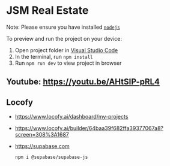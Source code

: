 
  # JSM Real Estate

  Note: Please ensure you have installed <code><a href="https://nodejs.org/en/download/">nodejs</a></code>

  To preview and run the project on your device:
  1) Open project folder in <a href="https://code.visualstudio.com/download">Visual Studio Code</a>
  2) In the terminal, run `npm install`
  3) Run `npm run dev` to view project in browser
  


  ## Youtube: https://youtu.be/AHtSIP-pRL4

  ## Locofy

  - https://www.locofy.ai/dashboard/my-projects

  - https://www.locofy.ai/builder/64baa39f682ffa39377067a8?screen=308%3A1687

  - https://supabase.com

    ```npm i @supabase/supabase-js```